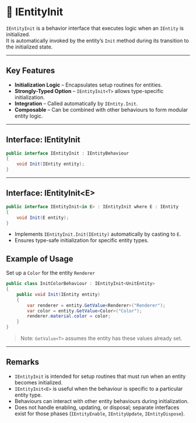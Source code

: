 # 🧩️ IEntityInit

`IEntityInit` is a behavior interface that executes logic when an `IEntity` is initialized.  
It is automatically invoked by the entity’s `Init` method during its transition to the initialized state.

---

## Key Features

- **Initialization Logic** – Encapsulates setup routines for entities.
- **Strongly-Typed Option** – `IEntityInit<T>` allows type-specific initialization.
- **Integration** – Called automatically by `IEntity.Init`.
- **Composable** – Can be combined with other behaviours to form modular entity logic.

---

## Interface: IEntityInit

```csharp
public interface IEntityInit : IEntityBehaviour
{
    void Init(IEntity entity);
}
```
---
## Interface: IEntityInit&lt;E&gt;

```csharp
public interface IEntityInit<in E> : IEntityInit where E : IEntity
{
    void Init(E entity);
}
```
- Implements `IEntityInit.Init(IEntity)` automatically by casting to `E`.
- Ensures type-safe initialization for specific entity types.

## Example of Usage
Set up a `Color` for the entity `Renderer`
```csharp
public class InitColorBehaviour : IEntityInit<UnitEntity>
{
    public void Init(IEntity entity)
    {
        var renderer = entity.GetValue<Renderer>("Renderer");
        var color = entity.GetValue<Color>("Color");
        renderer.material.color = color;
    }
}
```
> Note: `GetValue<T>` assumes the entity has these values already set.
---

## Remarks

- `IEntityInit` is intended for setup routines that must run when an entity becomes initialized.
- `IEntityInit<E>` is useful when the behaviour is specific to a particular entity type.
- Behaviours can interact with other entity behaviours during initialization.
- Does not handle enabling, updating, or disposal; separate interfaces exist for those phases (`IEntityEnable`, `IEntityUpdate`, `IEntityDispose`).